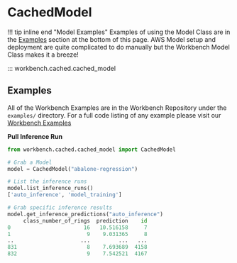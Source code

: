 # CachedModel

!!! tip inline end "Model Examples"
    Examples of using the Model Class are in the [Examples](#examples) section at the bottom of this page. AWS Model setup and deployment are quite complicated to do manually but the Workbench Model Class makes it a breeze!

::: workbench.cached.cached_model


## Examples
All of the Workbench Examples are in the Workbench Repository under the `examples/` directory. For a full code listing of any example please visit our [Workbench Examples](https://github.com/SuperCowPowers/workbench/blob/main/examples)

**Pull Inference Run**

```python
from workbench.cached.cached_model import CachedModel

# Grab a Model
model = CachedModel("abalone-regression")

# List the inference runs
model.list_inference_runs()
['auto_inference', 'model_training']

# Grab specific inference results
model.get_inference_predictions("auto_inference")
     class_number_of_rings  prediction    id
0                       16   10.516158     7
1                        9    9.031365     8
..                     ...         ...   ...
831                      8    7.693689  4158
832                      9    7.542521  4167

```
